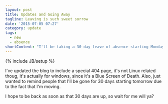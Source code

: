 ```yaml
---
layout: post
title: Updates and Going Away
tagline: Leaving is such sweet sorrow
date: '2015-07-05 07:27'
category: update
tags:
  - new
  - absence
shortContent: "I'll be taking a 30 day leave of absence starting Monday, July 6th 2015."
---
```

{% include JB/setup %}

I've updated the blog to include a special 404 page, it's not Linux related thoug, it's actually for windows, since it's a Blue Screen of Death. Also, just wanted to remind people that I'll be gone for 30 days starting tomorrow due to the fact that I'm moving.

I hope to be back as soon as that 30 days are up, so wait for me will ya?
